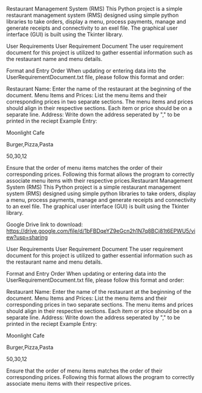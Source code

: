 Restaurant Management System (RMS)
This Python project is a simple restaurant management system (RMS) designed using simple python libraries to take orders, display a menu, process payments, manage and generate receipts and connectivity to an exel file. The graphical user interface (GUI) is built using the Tkinter library.



User Requirements
User Requirement Document
The user requirement document for this project is utilized to gather essential information such as the restaurant name and menu details.

Format and Entry Order
When updating or entering data into the UserRequirementDocument.txt file, please follow this format and order:

Restaurant Name: Enter the name of the restaurant at the beginning of the document.
Menu Items and Prices: List the menu items and their corresponding prices in two separate sections. The menu items and prices should align in their respective sections. Each item or price should be on a separate line.
Address: Write down the address seperated by "," to be printed in the reciept
Example Entry:

Moonlight Cafe

Burger,Pizza,Pasta

50,30,12



Ensure that the order of menu items matches the order of their corresponding prices. Following this format allows the program to correctly associate menu items with their respective prices.Restaurant Management System (RMS)
This Python project is a simple restaurant management system (RMS) designed using simple python libraries to take orders, display a menu, process payments, manage and generate receipts and connectivity to an exel file. The graphical user interface (GUI) is built using the Tkinter library.

Google Drive link to download:
https://drive.google.com/file/d/1bFBDqeYZ9eGcn2h1N7q8BCj81t6EPWU5/view?usp=sharing

User Requirements
User Requirement Document
The user requirement document for this project is utilized to gather essential information such as the restaurant name and menu details.

Format and Entry Order
When updating or entering data into the UserRequirementDocument.txt file, please follow this format and order:

Restaurant Name: Enter the name of the restaurant at the beginning of the document.
Menu Items and Prices: List the menu items and their corresponding prices in two separate sections. The menu items and prices should align in their respective sections. Each item or price should be on a separate line.
Address: Write down the address seperated by "," to be printed in the reciept
Example Entry:

Moonlight Cafe

Burger,Pizza,Pasta

50,30,12



Ensure that the order of menu items matches the order of their corresponding prices. Following this format allows the program to correctly associate menu items with their respective prices.

